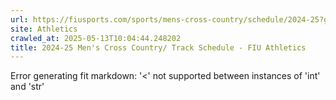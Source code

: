 ```yaml
---
url: https://fiusports.com/sports/mens-cross-country/schedule/2024-25?grid=true
site: Athletics
crawled_at: 2025-05-13T10:04:44.248202
title: 2024-25 Men's Cross Country/ Track Schedule - FIU Athletics
---
```


Error generating fit markdown: '<' not supported between instances of 'int' and 'str'